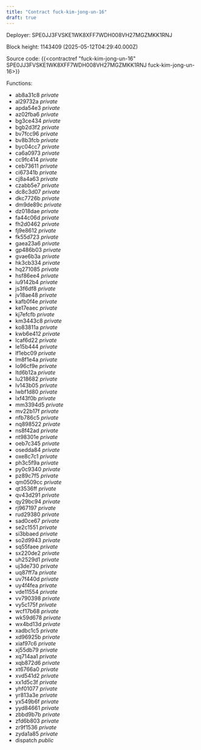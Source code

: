 ```yaml
---
title: "Contract fuck-kim-jong-un-16"
draft: true
---
```

Deployer: SPE0JJ3FVSKE1WK8XFF7WDH008VH27MGZMKK1RNJ


 



Block height: 1143409 (2025-05-12T04:29:40.000Z)

Source code: {{<contractref "fuck-kim-jong-un-16" SPE0JJ3FVSKE1WK8XFF7WDH008VH27MGZMKK1RNJ fuck-kim-jong-un-16>}}

Functions:

* ab8a31c8 _private_
* al29732a _private_
* apda54e3 _private_
* az02fba6 _private_
* bg3ce434 _private_
* bgb2d3f2 _private_
* bv7fcc96 _private_
* bv8b3fcb _private_
* byc04cc7 _private_
* ca6a0973 _private_
* cc9fc414 _private_
* ceb73611 _private_
* ci67341b _private_
* cj8a4a63 _private_
* czabb5e7 _private_
* dc8c3d07 _private_
* dkc7726b _private_
* dm9de89c _private_
* dz018dae _private_
* fa44c06d _private_
* fh2d0462 _private_
* fj9e8612 _private_
* fk55d723 _private_
* gaea23a6 _private_
* gp486b03 _private_
* gvae6b3a _private_
* hk3cb334 _private_
* hq271085 _private_
* hsf86ee4 _private_
* iu9142b4 _private_
* js3f6df8 _private_
* jv18ae48 _private_
* kafb0f4e _private_
* ke17eaec _private_
* kj7efcfb _private_
* km3443c8 _private_
* ko83811a _private_
* kwb6e412 _private_
* lcaf6d22 _private_
* le15b444 _private_
* lf1ebc09 _private_
* lm8f1e4a _private_
* lo96cf9e _private_
* ltd6b12a _private_
* lu218682 _private_
* lv143b05 _private_
* lwbf1d80 _private_
* lxf43f0b _private_
* mm3394d5 _private_
* mv22b17f _private_
* nfb786c5 _private_
* nq898522 _private_
* ns8f42ad _private_
* nt98301e _private_
* oeb7c345 _private_
* osedda84 _private_
* oxe8c7c1 _private_
* ph3c5f9a _private_
* py0c9340 _private_
* pz89c7f5 _private_
* qm0509cc _private_
* qt3536ff _private_
* qv43d291 _private_
* qy29bc94 _private_
* rj967197 _private_
* rud29380 _private_
* sad0ce67 _private_
* se2c1551 _private_
* si3bbaed _private_
* so2d9943 _private_
* sq55faee _private_
* sx220de2 _private_
* uh2529d1 _private_
* uj3de730 _private_
* uq87ff7a _private_
* uv7f440d _private_
* uy4f4fea _private_
* vde11554 _private_
* vv790398 _private_
* vy5c175f _private_
* wcf17b68 _private_
* wk59d678 _private_
* wx4bd13d _private_
* xadbc1c5 _private_
* xd96925b _private_
* xiaf97c6 _private_
* xj55db79 _private_
* xq714aa1 _private_
* xqb872d6 _private_
* xt6766a0 _private_
* xvd541d2 _private_
* xx1d5c3f _private_
* yhf01077 _private_
* yr813a3e _private_
* yx549b6f _private_
* yyd84661 _private_
* zbbd9b7b _private_
* zfd6b803 _private_
* zr9f1536 _private_
* zyda1a85 _private_
* dispatch _public_
